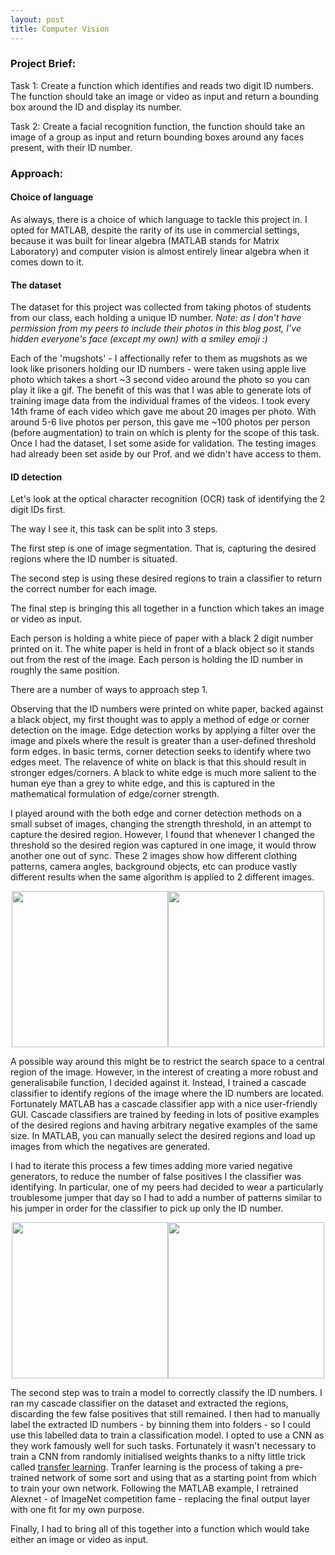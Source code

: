 ```yaml
---
layout: post
title: Computer Vision
---
```


### Project Brief:
Task 1: Create a function which identifies and reads two digit ID numbers. The function should take an image or video as input and return a bounding box around the ID and display its number.

Task 2: Create a facial recognition function, the function should take an image of a group as input and return bounding boxes around any faces present, with their ID number.

### Approach: 
#### Choice of language
As always, there is a choice of which language to tackle this project in. I opted for MATLAB, despite the rarity of its use in commercial settings, because it was built for linear algebra (MATLAB stands for Matrix Laboratory) and computer vision is almost entirely linear algebra when it comes down to it.

#### The dataset
The dataset for this project was collected from taking photos of students from our class, each holding a unique ID number. 
_Note: as I don't have permission from my peers to include their photos in this blog post, I've hidden everyone's face (except my own) with a smiley emoji :)_

Each of the 'mugshots'  - I affectionally refer to them as mugshots as we look like prisoners holding our ID numbers - were taken using apple live photo which takes a short ~3 second video around the photo so you can play it like a gif. The benefit of this was that I was able to generate lots of training image data from the individual frames of the videos. I took every 14th frame of each video which gave me about 20 images per photo. With around 5-6 live photos per person, this gave me ~100 photos per person (before augmentation) to train on which is plenty for the scope of this task. Once I had the dataset, I set some aside for validation. The testing images had already been set aside by our Prof. and we didn't have access to them.

#### ID detection
Let's look at the optical character recognition (OCR) task of identifying the 2 digit IDs first. 

The way I see it, this task can be split into 3 steps. 

The first step is one of image segmentation. That is, capturing the desired regions where the ID number is situated.

The second step is using these desired regions to train a classifier to return the correct number for each image. 

The final step is bringing this all together in a function which takes an image or video as input. 


Each person is holding a white piece of paper with a black 2 digit number printed on it. The white paper is held in front of a black object so it stands out from the rest of the image. Each person is holding the ID number in roughly the same position. 

There are a number of ways to approach step 1. 

Observing that the ID numbers were printed on white paper, backed against a black object, my first thought was to apply a method of edge or corner detection on the image. Edge detection works by applying a filter over the image and pixels where the result is greater than a user-defined threshold form edges. In basic terms, corner detection seeks to identify where two edges meet. The relavence of white on black is that this should result in stronger edges/corners. A black to white edge is much more salient to the human eye than a grey to white edge, and this is captured in the mathematical formulation of edge/corner strength. 

I played around with the both edge and corner detection methods on a small subset of images, changing the strength threshold, in an attempt to capture the desired region. However, I found that whenever I changed the threshold so the desired region was captured in one image, it would throw another one out of sync. These 2 images show how different clothing patterns, camera angles, background objects, etc can produce vastly different results when the same algorithm is applied to 2 different images.

<center><img src="https://artificiallyintelligent.ml/images/me.png" width="250"><img src="https://artificiallyintelligent.ml/images/2.png" width="250"></center>

A possible way around this might be to restrict the search space to a central region of the image. However, in the interest of creating a more robust and generalisabile function, I decided against it. Instead, I trained a cascade classifier to identify regions of the image where the ID numbers are located. Fortunately MATLAB has a cascade classifier app with a nice user-friendly GUI. Cascade classifiers are trained by feeding in lots of positive examples of the desired regions and having arbitrary negative examples of the same size. In MATLAB, you can manually select the desired regions and load up images from which the negatives are generated. 

I had to iterate this process a few times adding more varied negative generators, to reduce the number of false positives I the classifier was identifying. In particular, one of my peers had decided to wear a particularly troublesome jumper that day so I had to add a number of patterns similar to his jumper in order for the classifier to pick up only the ID number. 

<center><img src="https://artificiallyintelligent.ml/images/3.png" width="250"><img src="https://artificiallyintelligent.ml/images/4.png" width="250"></center>

The second step was to train a model to correctly classify the ID numbers. I ran my cascade classifier on the dataset and extracted the regions, discarding the few false positives that still remained. I then had to manually label the extracted ID numbers - by binning them into folders - so I could use this labelled data to train a classification model. I opted to use a CNN as they work famously well for such tasks. Fortunately it wasn't necessary to train a CNN from randomly initialised weights thanks to a nifty little trick called [transfer learning](https://www.mathworks.com/help/nnet/examples/transfer-learning-using-alexnet.html). Tranfer learning is the process of taking a pre-trained network of some sort and using that as a starting point from which to train your own network. Following the MATLAB example, I retrained Alexnet - of ImageNet competition fame - replacing the final output layer with one fit for my own purpose.

Finally, I had to bring all of this together into a function which would take either an image or video as input. 
